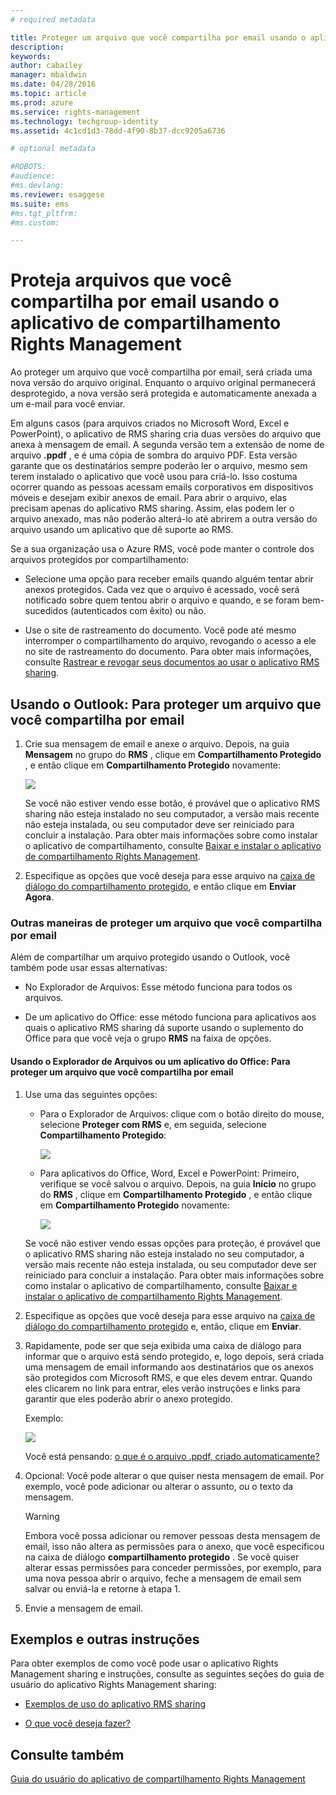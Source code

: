 ```yaml
---
# required metadata

title: Proteger um arquivo que você compartilha por email usando o aplicativo de compartilhamento Rights Management | Azure RMS
description:
keywords:
author: cabailey
manager: mbaldwin
ms.date: 04/28/2016
ms.topic: article
ms.prod: azure
ms.service: rights-management
ms.technology: techgroup-identity
ms.assetid: 4c1cd1d3-78dd-4f90-8b37-dcc9205a6736

# optional metadata

#ROBOTS:
#audience:
#ms.devlang:
ms.reviewer: esaggese
ms.suite: ems
#ms.tgt_pltfrm:
#ms.custom:

---
```


# Proteja arquivos que você compartilha por email usando o aplicativo de compartilhamento Rights Management
Ao proteger um arquivo que você compartilha por email, será criada uma nova versão do arquivo original. Enquanto o arquivo original permanecerá desprotegido, a nova versão será protegida e automaticamente anexada a um e-mail para você enviar.

Em alguns casos (para arquivos criados no Microsoft Word, Excel e PowerPoint), o aplicativo de RMS sharing cria duas versões do arquivo que anexa à mensagem de email. A segunda versão tem a extensão de nome de arquivo **.ppdf** , e é uma cópia de sombra do arquivo PDF. Esta versão garante que os destinatários sempre poderão ler o arquivo, mesmo sem terem instalado o aplicativo que você usou para criá-lo. Isso costuma ocorrer quando as pessoas acessam emails corporativos em dispositivos móveis e desejam exibir anexos de email. Para abrir o arquivo, elas precisam apenas do aplicativo RMS sharing. Assim, elas podem ler o arquivo anexado, mas não poderão alterá-lo até abrirem a outra versão do arquivo usando um aplicativo que dê suporte ao RMS.

Se a sua organização usa o Azure RMS, você pode manter o controle dos arquivos protegidos por compartilhamento:

-   Selecione uma opção para receber emails quando alguém tentar abrir anexos protegidos. Cada vez que o arquivo é acessado, você será notificado sobre quem tentou abrir o arquivo e quando, e se foram bem-sucedidos (autenticados com êxito) ou não.

-   Use o site de rastreamento do documento. Você pode até mesmo interromper o compartilhamento do arquivo, revogando o acesso a ele no site de rastreamento do documento. Para obter mais informações, consulte [Rastrear e revogar seus documentos ao usar o aplicativo RMS sharing](sharing-app-track-revoke.md).

## Usando o Outlook: Para proteger um arquivo que você compartilha por email

1.  Crie sua mensagem de email e anexe o arquivo. Depois, na guia **Mensagem** no grupo do **RMS** , clique em **Compartilhamento Protegido** , e então clique em **Compartilhamento Protegido** novamente:

    ![](../media/ADRMS_MSRMSApp_SP_OutlookToolbar.png)

    Se você não estiver vendo esse botão, é provável que o aplicativo RMS sharing não esteja instalado no seu computador, a versão mais recente não esteja instalada, ou seu computador deve ser reiniciado para concluir a instalação. Para obter mais informações sobre como instalar o aplicativo de compartilhamento, consulte [Baixar e instalar o aplicativo de compartilhamento Rights Management](install-sharing-app.md).

2.  Especifique as opções que você deseja para esse arquivo na [caixa de diálogo do compartilhamento protegido](sharing-app-dialog-box.md), e então clique em **Enviar Agora**.

### Outras maneiras de proteger um arquivo que você compartilha por email
Além de compartilhar um arquivo protegido usando o Outlook, você também pode usar essas alternativas:

-   No Explorador de Arquivos: Esse método funciona para todos os arquivos.

-   De um aplicativo do Office: esse método funciona para aplicativos aos quais o aplicativo RMS sharing dá suporte usando o suplemento do Office para que você veja o grupo **RMS** na faixa de opções.

#### Usando o Explorador de Arquivos ou um aplicativo do Office: Para proteger um arquivo que você compartilha por email

1.  Use uma das seguintes opções:

    -   Para o Explorador de Arquivos: clique com o botão direito do mouse, selecione **Proteger com RMS** e, em seguida, selecione **Compartilhamento Protegido**:

        ![](../media/ADRMS_MSRMSApp_ShareProtectedMenu.png)

    -   Para aplicativos do Office, Word, Excel e PowerPoint: Primeiro, verifique se você salvou o arquivo. Depois, na guia **Início** no grupo do **RMS** , clique em **Compartilhamento Protegido** , e então clique em **Compartilhamento Protegido** novamente:

        ![](../media/ADRMS_MSRMSApp_SP_OfficeToolbar.png)

    Se você não estiver vendo essas opções para proteção, é provável que o aplicativo RMS sharing não esteja instalado no seu computador, a versão mais recente não esteja instalada, ou seu computador deve ser reiniciado para concluir a instalação. Para obter mais informações sobre como instalar o aplicativo de compartilhamento, consulte [Baixar e instalar o aplicativo de compartilhamento Rights Management](install-sharing-app.md).

2.  Especifique as opções que você deseja para esse arquivo na [caixa de diálogo do compartilhamento protegido](sharing-app-dialog-box.md) e, então, clique em **Enviar**.

3.  Rapidamente, pode ser que seja exibida uma caixa de diálogo para informar que o arquivo está sendo protegido, e, logo depois, será criada uma mensagem de email informando aos destinatários que os anexos são protegidos com Microsoft RMS, e que eles devem entrar. Quando eles clicarem no link para entrar, eles verão instruções e links para garantir que eles poderão abrir o anexo protegido.

    Exemplo:

    ![](../media/ADRMS_MSRMSApp_EmailMessage.PNG)

    Você está pensando: [o que é o arquivo .ppdf, criado automaticamente?](sharing-app-dialog-box.md#what-s-the-ppdf-file-that-s-automatically-created-)

4.  Opcional: Você pode alterar o que quiser nesta mensagem de email. Por exemplo, você pode adicionar ou alterar o assunto, ou o texto da mensagem.

    > [!WARNING]
    > Embora você possa adicionar ou remover pessoas desta mensagem de email, isso não altera as permissões para o anexo, que você especificou na caixa de diálogo **compartilhamento protegido** . Se você quiser alterar essas permissões para conceder permissões, por exemplo, para uma nova pessoa abrir o arquivo, feche a mensagem de email sem salvar ou enviá-la e retorne à etapa 1.

5.  Envie a mensagem de email.

## Exemplos e outras instruções
Para obter exemplos de como você pode usar o aplicativo Rights Management sharing e instruções, consulte as seguintes seções do guia de usuário do aplicativo Rights Management sharing:

-   [Exemplos de uso do aplicativo RMS sharing](sharing-app-user-guide.md#examples-for-using-the-rms-sharing-application)

-   [O que você deseja fazer?](sharing-app-user-guide.md##what-do-you-want-to-do-)

## Consulte também
[Guia do usuário do aplicativo de compartilhamento Rights Management](sharing-app-user-guide.md)



<!--HONumber=Apr16_HO3-->


